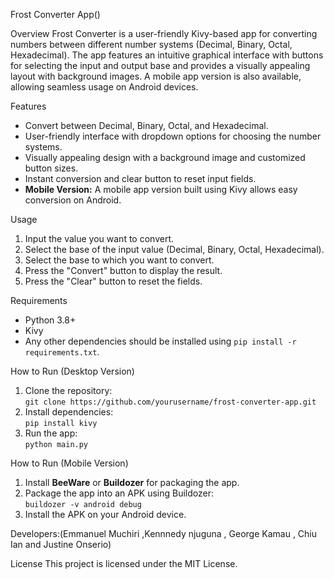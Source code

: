  Frost Converter App()

 Overview
Frost Converter is a user-friendly Kivy-based app for converting numbers between different number systems (Decimal, Binary, Octal, Hexadecimal). The app features an intuitive graphical interface with buttons for selecting the input and output base and provides a visually appealing layout with background images. A mobile app version is also available, allowing seamless usage on Android devices.

 Features
- Convert between Decimal, Binary, Octal, and Hexadecimal.
- User-friendly interface with dropdown options for choosing the number systems.
- Visually appealing design with a background image and customized button sizes.
- Instant conversion and clear button to reset input fields.
- **Mobile Version:** A mobile app version built using Kivy allows easy conversion on Android.

 Usage
1. Input the value you want to convert.
2. Select the base of the input value (Decimal, Binary, Octal, Hexadecimal).
3. Select the base to which you want to convert.
4. Press the "Convert" button to display the result.
5. Press the "Clear" button to reset the fields.

 Requirements
- Python 3.8+
- Kivy
- Any other dependencies should be installed using `pip install -r requirements.txt`.

 How to Run (Desktop Version)
1. Clone the repository:  
   `git clone https://github.com/yourusername/frost-converter-app.git`
2. Install dependencies:  
   `pip install kivy`
3. Run the app:  
   `python main.py`

 How to Run (Mobile Version)
1. Install **BeeWare** or **Buildozer** for packaging the app.
2. Package the app into an APK using Buildozer:  
   `buildozer -v android debug`
3. Install the APK on your Android device.

Developers:(Emmanuel Muchiri ,Kennnedy njuguna , George Kamau , Chiu Ian and Justine Onserio)

 License
This project is licensed under the MIT License.

